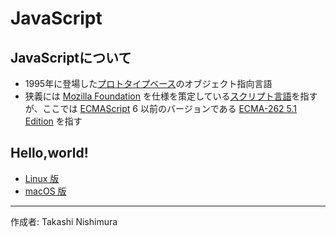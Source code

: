 # JavaScript

## JavaScriptについて

* 1995年に登場した[プロトタイプベース](http://bit.ly/2l76Rew)のオブジェクト指向言語
* 狭義には [Mozilla Foundation](https://ja.wikipedia.org/wiki/Mozilla_Foundation) を仕様を策定している[スクリプト言語](http://bit.ly/2aNqaBR)を指すが、ここでは [ECMAScript](https://ja.wikipedia.org/wiki/ECMAScript)
 6 以前のバージョンである [ECMA-262 5.1 Edition](https://www.ecma-international.org/ecma-262/5.1/) を指す

## Hello,world!

* [Linux 版](https://github.com/TakashiNishimura/HelloWorld/blob/master/JavaScript/JavaScript_linux.md)
* [macOS 版](https://github.com/TakashiNishimura/HelloWorld/blob/master/JavaScript/JavaScript_mac.md)

***
作成者: Takashi Nishimura